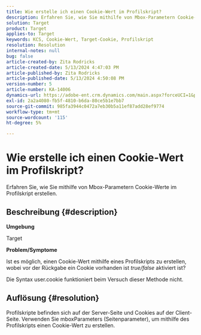 ```yaml
---
title: Wie erstelle ich einen Cookie-Wert im Profilskript?
description: Erfahren Sie, wie Sie mithilfe von Mbox-Parametern Cookie-Werte im Profilskript erstellen.
solution: Target
product: Target
applies-to: Target
keywords: KCS, Cookie-Wert, Target-Cookie, Profilskript
resolution: Resolution
internal-notes: null
bug: false
article-created-by: Zita Rodricks
article-created-date: 5/13/2024 4:47:03 PM
article-published-by: Zita Rodricks
article-published-date: 5/13/2024 4:50:08 PM
version-number: 5
article-number: KA-14006
dynamics-url: https://adobe-ent.crm.dynamics.com/main.aspx?forceUCI=1&pagetype=entityrecord&etn=knowledgearticle&id=4a4fb16a-4811-ef11-9f8a-6045bd03c412
exl-id: 2a2a4080-fb5f-4810-b6da-80ce5b1e7bb7
source-git-commit: 985fa3944c0472a7eb30b5a11ef87add28ef9774
workflow-type: tm+mt
source-wordcount: '115'
ht-degree: 5%

---
```


# Wie erstelle ich einen Cookie-Wert im Profilskript?


Erfahren Sie, wie Sie mithilfe von Mbox-Parametern Cookie-Werte im Profilskript erstellen.

## Beschreibung {#description}


<b>Umgebung</b>

Target



<b>Problem/Symptome</b>

Ist es möglich, einen Cookie-Wert mithilfe eines Profilskripts zu erstellen, wobei vor der Rückgabe ein Cookie vorhanden ist *true/false* aktiviert ist?

Die Syntax user.cookie funktioniert beim Versuch dieser Methode nicht.


## Auflösung {#resolution}


Profilskripte befinden sich auf der Server-Seite und Cookies auf der Client-Seite. Verwenden Sie mboxParameters (Seitenparameter), um mithilfe des Profilskripts einen Cookie-Wert zu erstellen.
